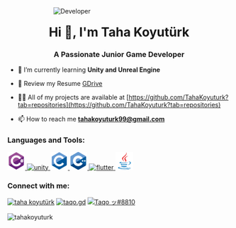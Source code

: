 <img align="right" alt="Developer" width="400" src="https://miro.medium.com/v2/resize:fit:1360/1*IRGHmiGsa16stedQvIaZfw.gif">
<h1 align="center">Hi 👋, I'm Taha Koyutürk</h1>
<h3 align="center">A Passionate Junior Game Developer</h3>



- 🌱 I’m currently learning **Unity and Unreal Engine**

- 📄 Review my Resume [GDrive]([https://drive.google.com/file/d/1P_qy40DzjuNK59Pr7-IBN9xvkrC_-F1o/view?usp=sharing](https://drive.google.com/file/d/1oDkykQhm4Gsea0aifnYf8_RLTdLBeV1n/view?usp=sharing)) 

- 👨‍💻 All of my projects are available at [https://github.com/TahaKoyuturk?tab=repositories](https://github.com/TahaKoyuturk?tab=repositories)


- 📫 How to reach me **tahakoyuturk99@gmail.com**

<h3 align="left">Languages and Tools:</h3>
<p align="left"> 
  <a href="https://www.w3schools.com/cs/" target="_blank" rel="noreferrer"> <img src="https://raw.githubusercontent.com/devicons/devicon/master/icons/csharp/csharp-original.svg" alt="csharp" width="40" height="40"/>
  <a href="https://unity.com/" target="_blank" rel="noreferrer"> <img src="https://www.vectorlogo.zone/logos/unity3d/unity3d-icon.svg" alt="unity" width="40" height="40"/> 
  <a href="https://www.cprogramming.com/" target="_blank" rel="noreferrer"> <img src="https://raw.githubusercontent.com/devicons/devicon/master/icons/c/c-original.svg" alt="c" width="40" height="40"/> </a> <a href="https://www.w3schools.com/cpp/" target="_blank" rel="noreferrer"> <img src="https://raw.githubusercontent.com/devicons/devicon/master/icons/cplusplus/cplusplus-original.svg" alt="cplusplus" width="40" height="40"/> </a>  </a> <a href="https://flutter.dev" target="_blank" rel="noreferrer"> <img src="https://www.vectorlogo.zone/logos/flutterio/flutterio-icon.svg" alt="flutter" width="40" height="40"/> </a> <a href="https://www.java.com" target="_blank" rel="noreferrer"> <img src="https://raw.githubusercontent.com/devicons/devicon/master/icons/java/java-original.svg" alt="java" width="40" height="40"/> </a> </a> </p>

<h3 align="left">Connect with me:</h3>
<p align="left">
<a href="https://www.linkedin.com/in/taha-koyutürk-366ab2174/" target="blank"><img align="center" src="https://raw.githubusercontent.com/rahuldkjain/github-profile-readme-generator/master/src/images/icons/Social/linked-in-alt.svg" alt="taha koyutürk" height="30" width="40" /></a>
<a href="https://instagram.com/taqo.gd" target="blank"><img align="center" src="https://raw.githubusercontent.com/rahuldkjain/github-profile-readme-generator/master/src/images/icons/Social/instagram.svg" alt="taqo.gd" height="30" width="40" /></a>
<a href="https://discord.gg/Taqo ッ#8810" target="blank"><img align="center" src="https://raw.githubusercontent.com/rahuldkjain/github-profile-readme-generator/master/src/images/icons/Social/discord.svg" alt="Taqo ッ#8810" height="30" width="40" /></a>
</p>



<p><img align="center" src="https://github-readme-stats.vercel.app/api/top-langs?username=tahakoyuturk&show_icons=true&locale=en&layout=compact" alt="tahakoyuturk" /></p>
